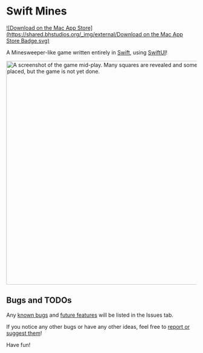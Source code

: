 # Swift Mines #

[![Download on the Mac App Store](https://shared.bhstudios.org/_img/external/Download on the Mac App Store Badge.svg)](https://apps.apple.com/us/app/swift-mines/id1499186244)

A Minesweeper-like game written entirely in [Swift](https://Swift.org), using [SwiftUI](https://developer.apple.com/documentation/swiftui)!

<img src="https://i.imgur.com/cW3duKc.png" alt="A screenshot of the game mid-play. Many squares are revealed and some flags are placed, but the game is not yet done." width="592" />


## Bugs and TODOs ##

Any [known bugs](https://github.com/BlueHuskyStudios/Swift-Mines/issues?q=is%3Aopen+is%3Aissue+label%3Abug) and [future features](https://github.com/BlueHuskyStudios/Swift-Mines/issues?q=is%3Aissue+is%3Aopen+label%3Aenhancement) will be listed in the Issues tab.

If you notice any other bugs or have any other ideas, feel free to [report or suggest them](https://github.com/BlueHuskyStudios/Swift-Mines/issues/new)!

Have fun!

